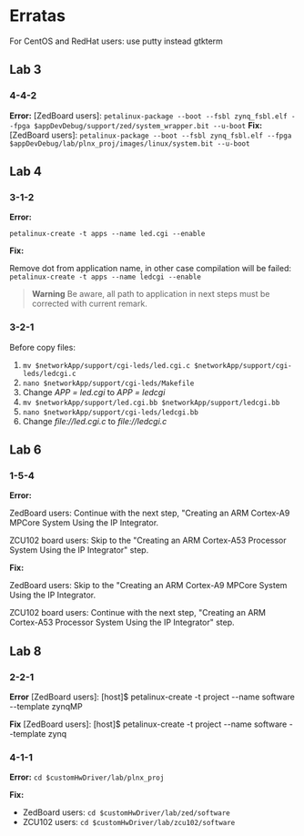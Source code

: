 # Erratas

For CentOS and RedHat users: use putty instead gtkterm

## Lab 3
### 4-4-2
**Error:** [ZedBoard users]: `petalinux-package --boot --fsbl zynq_fsbl.elf --fpga $appDevDebug/support/zed/system_wrapper.bit --u-boot`
**Fix:** [ZedBoard users]: `petalinux-package --boot --fsbl zynq_fsbl.elf --fpga $appDevDebug/lab/plnx_proj/images/linux/system.bit --u-boot`

## Lab 4
### 3-1-2

**Error:**

`petalinux-create -t apps --name led.cgi --enable`

**Fix:** 

Remove dot from application name, in other case compilation will be failed: `petalinux-create -t apps --name ledcgi --enable`

> **Warning** Be aware, all path to application in next steps must be corrected with current remark. 

### 3-2-1
Before copy files:

1. `mv $networkApp/support/cgi-leds/led.cgi.c $networkApp/support/cgi-leds/ledcgi.c`
2. `nano $networkApp/support/cgi-leds/Makefile`
3. Change _APP = led.cgi_ to _APP = ledcgi_
4. `mv $networkApp/support/led.cgi.bb $networkApp/support/ledcgi.bb`
5. `nano $networkApp/support/cgi-leds/ledcgi.bb`
6. Change _file://led.cgi.c_ to _file://ledcgi.c_
  
## Lab 6
### 1-5-4
**Error:** 

ZedBoard users: Continue with the next step, "Creating an ARM Cortex-A9 MPCore System Using the IP Integrator.

ZCU102 board users: Skip to the "Creating an ARM Cortex-A53 Processor System Using the IP Integrator" step.

**Fix:**

ZedBoard users: Skip to the "Creating an ARM Cortex-A9 MPCore System Using the IP Integrator.

ZCU102 board users: Continue with the next step, "Creating an ARM Cortex-A53 Processor System Using the IP Integrator" step.

## Lab 8
### 2-2-1
**Error** [ZedBoard users]: [host]$ petalinux-create -t project --name software --template zynqMP

**Fix** [ZedBoard users]: [host]$ petalinux-create -t project --name software --template zynq

### 4-1-1
**Error:** `cd $customHwDriver/lab/plnx_proj`

**Fix:** 

 - ZedBoard users: `cd $customHwDriver/lab/zed/software`
 - ZCU102 users: `cd $customHwDriver/lab/zcu102/software`
